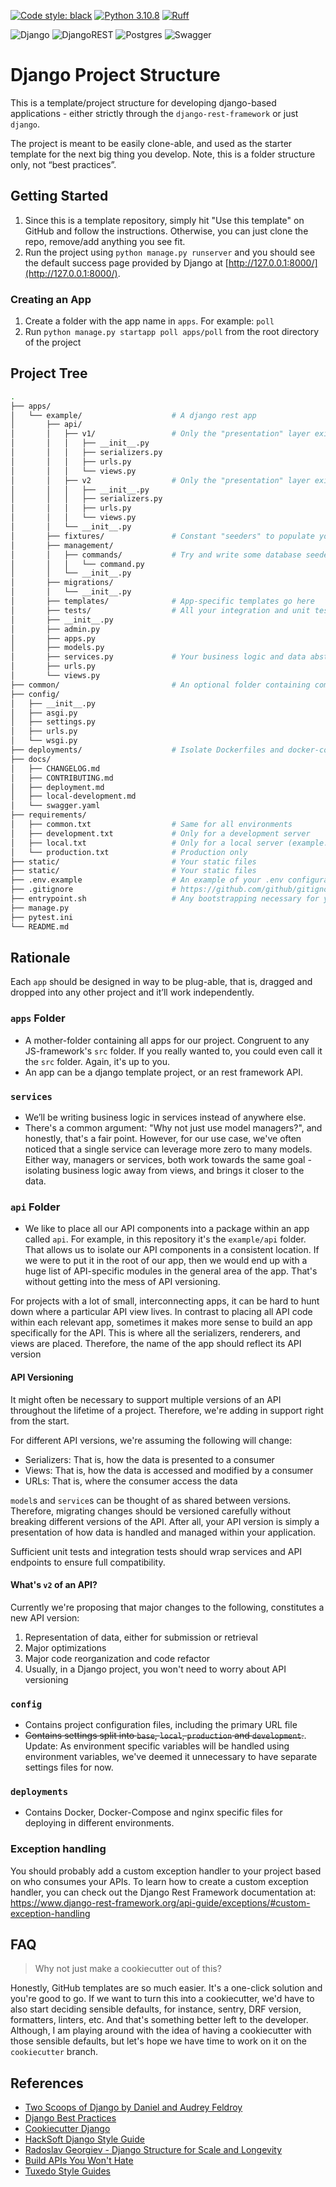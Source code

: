 [![Code style: black](https://img.shields.io/badge/code%20style-black-000000.svg)](https://github.com/psf/black)
[![Python 3.10.8](https://img.shields.io/badge/python-3.10.8-blue.svg)](https://www.python.org/downloads/release/python-3108//)
[![Ruff](https://img.shields.io/endpoint?url=https://raw.githubusercontent.com/astral-sh/ruff/main/assets/badge/v2.json)](https://github.com/astral-sh/ruff)

![Django](https://img.shields.io/badge/django-%23092E20.svg?style=for-the-badge&logo=django&logoColor=white)
![DjangoREST](https://img.shields.io/badge/DJANGO-REST-ff1709?style=for-the-badge&logo=django&logoColor=white&color=ff1709&labelColor=gray)
![Postgres](https://img.shields.io/badge/postgres-%23316192.svg?style=for-the-badge&logo=postgresql&logoColor=white)
![Swagger](https://img.shields.io/badge/-Swagger-%23Clojure?style=for-the-badge&logo=swagger&logoColor=white)


# Django Project Structure
This is a template/project structure for developing django-based applications -
either strictly through the `django-rest-framework` or just `django`.

The project is meant to be easily clone-able, and used as the starter template
for the next big thing you develop. Note, this is a folder structure only, not
“best practices”.


## Getting Started
1. Since this is a template repository, simply hit "Use this template" on GitHub
and follow the instructions. Otherwise, you can just clone the repo, remove/add
anything you see fit.
1. Run the project using `python manage.py runserver` and you should see the
default success page provided by Django at
[http://127.0.0.1:8000/](http://127.0.0.1:8000/).

### Creating an App
1. Create a folder with the app name in `apps`. For example: `poll`
1. Run `python manage.py startapp poll apps/poll` from the root directory of the
project


## Project Tree
``` bash
.
├── apps/
│   └── example/                    # A django rest app
│       ├── api/
│       │   ├── v1/                 # Only the "presentation" layer exists here.
│       │   │   ├── __init__.py
│       │   │   ├── serializers.py
│       │   │   ├── urls.py
│       │   │   └── views.py
│       │   ├── v2                  # Only the "presentation" layer exists here.
│       │   │   ├── __init__.py
│       │   │   ├── serializers.py
│       │   │   ├── urls.py
│       │   │   └── views.py
│       │   └── __init__.py
│       ├── fixtures/               # Constant "seeders" to populate your database
│       ├── management/
│       │   ├── commands/           # Try and write some database seeders here
│       │   │   └── command.py
│       │   └── __init__.py
│       ├── migrations/
│       │   └── __init__.py
│       ├── templates/              # App-specific templates go here
│       ├── tests/                  # All your integration and unit tests for an app go here.
│       ├── __init__.py
│       ├── admin.py
│       ├── apps.py
│       ├── models.py
│       ├── services.py             # Your business logic and data abstractions go here.
│       ├── urls.py
│       └── views.py
├── common/                         # An optional folder containing common "stuff" for the entire project
├── config/
│   ├── __init__.py
│   ├── asgi.py
│   ├── settings.py
│   ├── urls.py
│   └── wsgi.py
├── deployments/                    # Isolate Dockerfiles and docker-compose files here.
├── docs/
│   ├── CHANGELOG.md
│   ├── CONTRIBUTING.md
│   ├── deployment.md
│   ├── local-development.md
│   └── swagger.yaml
├── requirements/
│   ├── common.txt                  # Same for all environments
│   ├── development.txt             # Only for a development server
│   ├── local.txt                   # Only for a local server (example: docs, performance testing, etc.)
│   └── production.txt              # Production only
├── static/                         # Your static files
├── static/                         # Your static files
├── .env.example                    # An example of your .env configurations. Add necessary comments.
├── .gitignore                      # https://github.com/github/gitignore/blob/main/Python.gitignore
├── entrypoint.sh                   # Any bootstrapping necessary for your application
├── manage.py
├── pytest.ini
└── README.md
```


## Rationale
Each `app` should be designed in way to be plug-able, that is, dragged and dropped
into any other project and it’ll work independently.


### `apps` Folder
* A mother-folder containing all apps for our project. Congruent to any
JS-framework's `src` folder. If you really wanted to, you could even call it the
`src` folder. Again, it's up to you.
* An app can be a django template project, or an rest framework API.

### `services`
* We’ll be writing business logic in services instead of anywhere else.
* There's a common argument: "Why not just use model managers?", and honestly,
that's a fair point. However, for our use case, we've often noticed that a single
service can leverage more zero to many models. Either way, managers or services,
both work towards the same goal - isolating business logic away from views, and
brings it closer to the data.

### `api` Folder
* We like to place all our API components into a package within an app called
`api`. For example, in this repository it's the `example/api` folder. That
allows us to isolate our API components in a consistent location. If
we were to put it in the root of our app, then we would end up with a huge list
of API-specific modules in the general area of the app. That's without getting
into the mess of API versioning.

For projects with a lot of small, interconnecting apps, it can be hard to hunt
down where a particular API view lives. In contrast to placing all API code
within each relevant app, sometimes it makes more sense to build an app
specifically for the API. This is where all the serializers, renderers, and views
are placed. Therefore, the name of the app should reflect its API version


#### API Versioning
It might often be necessary to support multiple versions of an API throughout
the lifetime of a project. Therefore, we're adding in support right from the
start.

For different API versions, we're assuming the following will change:
- Serializers: That is, how the data is presented to a consumer
- Views: That is, how the data is accessed and modified by a consumer
- URLs: That is, where the consumer access the data

`model`s and `service`s can be thought of as shared between versions. Therefore,
migrating changes should be versioned carefully without breaking different
versions of the API. After all, your API version is simply a presentation of how
data is handled and managed within your application.

Sufficient unit tests and integration tests should wrap services and API
endpoints to ensure full compatibility.


#### What's `v2` of an API?
Currently we're proposing that major changes to the following, constitutes a new API version:
1. Representation of data, either for submission or retrieval
1. Major optimizations
1. Major code reorganization and code refactor
1. Usually, in a Django project, you won't need to worry about API versioning


### `config`
* Contains project configuration files, including the primary URL file
* ~~Contains settings split into `base`, `local`, `production` and `development`.~~.
Update: As environment specific variables will be handled using environment
variables, we've deemed it unnecessary to have separate settings files for now.

### `deployments`
* Contains Docker, Docker-Compose and nginx specific files for deploying in
different environments.


### Exception handling
You should probably add a custom exception handler to your project based on
who consumes your APIs. To learn how to create a custom exception handler,
you can check out the Django Rest Framework documentation at:
https://www.django-rest-framework.org/api-guide/exceptions/#custom-exception-handling


## FAQ
> Why not just make a cookiecutter out of this?

Honestly, GitHub templates are so much easier. It's a one-click solution and
you're good to go. If we want to turn this into a cookiecutter, we'd have to also
start deciding sensible defaults, for instance, sentry, DRF version, formatters,
linters, etc. And that's something better left to the developer. Although, I am
playing around with the idea of having a cookiecutter with those sensible
defaults, but let's hope we have time to work on it on the `cookiecutter` branch.


## References
- [Two Scoops of Django by Daniel and Audrey Feldroy](https://www.feldroy.com/books/two-scoops-of-django-3-x)
- [Django Best Practices](https://django-best-practices.readthedocs.io/en/latest/index.html)
- [Cookiecutter Django](https://github.com/cookiecutter/cookiecutter-django)
- [HackSoft Django Style Guide](https://github.com/HackSoftware/Django-Styleguide)
- [Radoslav Georgiev - Django Structure for Scale and Longevity](https://www.youtube.com/watch?v=yG3ZdxBb1oo)
- [Build APIs You Won't Hate](https://apisyouwonthate.com/books/build-apis-you-wont-hate/)
- [Tuxedo Style Guides](https://github.com/saqibur/tuxedo)
